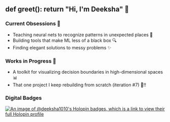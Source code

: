 ## def greet(): return "Hi, I'm Deeksha" 🌊

### Current Obsessions 🧠
- Teaching neural nets to recognize patterns in unexpected places 🎯
- Building tools that make ML less of a black box 🔍
- Finding elegant solutions to messy problems ✨

### Works in Progress 🌱
- A toolkit for visualizing decision boundaries in high-dimensional spaces 📊
- That one project I keep rebuilding from scratch (iteration #7) 🔄!!

 ### Digital Badges
[![An image of @deeksha1010's Holopin badges, which is a link to view their full Holopin profile](https://holopin.me/deeksha1010)](https://holopin.io/@deeksha1010)
